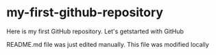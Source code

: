 # my-first-github-repository
Here is my first GitHub repository. Let's getstarted with GitHub

README.md file was just edited manually. This file was modified locally
